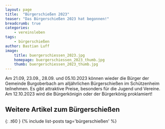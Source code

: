 ```yaml
---
layout: page
title:  "Bürgerschießen 2023"
teaser: "Das Bürgerschießen 2023 hat begonnen!"
breadcrumb: true
categories:
    - vereinsleben
tags:
    - bürgerschießen
author: Bastian Luff
image:
    title: buergerschiessen_2023.jpg
    homepage: buergerschiessen_2023_thumb.jpg
    thumb: buergerschiessen_2023_thumb.jpg
---
```

Am 21.09, 23.09., 28.09. und 05.10.2023 können wieder die Bürger der Gemeinde Burgoberbach am alljährlichen
Bürgerschießen im Schützenheim teilnehmen. Es gibt attraktive Preise, besonders für die Jugend und Vereine.  
Am 12.10.2023 wird die Bürgerkönigin oder der Bürgerkönig proklamiert!

## Weitere Artikel zum Bürgerschießen
{: .t60 }
{% include list-posts tag='bürgerschießen' %}

